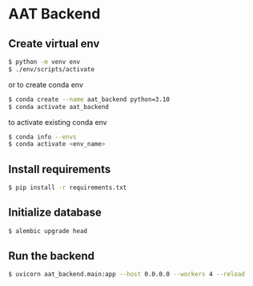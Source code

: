 # AAT Backend

## Create virtual env

```bash
$ python -m venv env
$ ./env/scripts/activate
```
or
to create conda env
```bash
$ conda create --name aat_backend python=3.10
$ conda activate aat_backend

```

to activate existing conda env
```bash
$ conda info --envs
$ conda activate <env_name>
```

## Install requirements

```bash
$ pip install -r requirements.txt
```

## Initialize database
```bash
$ alembic upgrade head
```

## Run the backend

```bash
$ uvicorn aat_backend.main:app --host 0.0.0.0 --workers 4 --reload 
```
